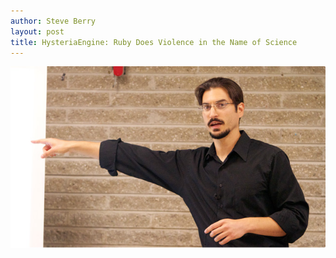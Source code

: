 ```yaml
---
author: Steve Berry
layout: post
title: HysteriaEngine: Ruby Does Violence in the Name of Science
---
```


<img src="/images/content/casey.jpg" alt="Casey Rosenthal"/>
